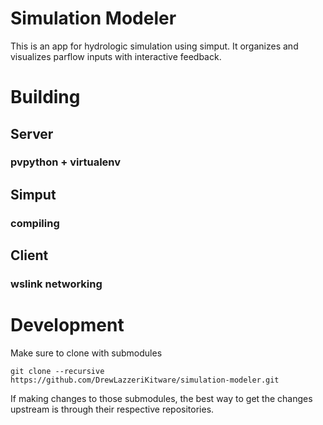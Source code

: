# Simulation Modeler
This is an app for hydrologic simulation using simput. It organizes and visualizes parflow inputs with interactive feedback.

# Building
## Server
### pvpython + virtualenv
## Simput 
### compiling
## Client
### wslink networking

# Development
Make sure to clone with submodules
```
git clone --recursive https://github.com/DrewLazzeriKitware/simulation-modeler.git
```

If making changes to those submodules, the best way to get the changes upstream is through their respective repositories.
